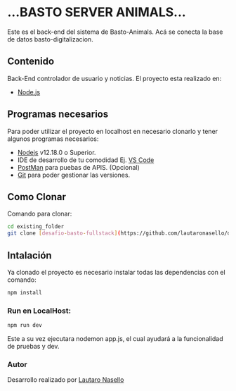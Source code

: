 # ...BASTO SERVER ANIMALS...

Este es el back-end del sistema de Basto-Animals.
Acá se conecta la base de datos basto-digitalizacion.

## Contenido

Back-End controlador de usuario y noticias.
El proyecto esta realizado en:

- [Node.js](https://nodejs.org/es/)

## Programas necesarios

Para poder utilizar el proyecto en localhost en necesario clonarlo y tener algunos programas necesarios:

- [Nodejs](https://nodejs.org/es/download/) v12.18.0 o Superior.
- IDE de desarrollo de tu comodidad Ej. [VS Code](https://code.visualstudio.com/download)
- [PostMan](https://www.postman.com/downloads/) para puebas de APIS. (Opcional)
- [Git](https://git-scm.com/downloads) para poder gestionar las versiones.

## Como Clonar

Comando para clonar:

```bash
cd existing_folder
git clone [desafio-basto-fullstack](https://github.com/lautaronasello/desafio-basto-fullstack.git)

```

## Intalación

Ya clonado el proyecto es necesario instalar todas las dependencias con el comando:

```bash
npm install
```

### Run en LocalHost:

```bash
npm run dev
```

Este a su vez ejecutara nodemon app.js, el cual ayudará a la funcionalidad de pruebas y dev.

### Autor

Desarrollo realizado por [Lautaro Nasello](https://www.linkedin.com/in/lautaronasello/)
